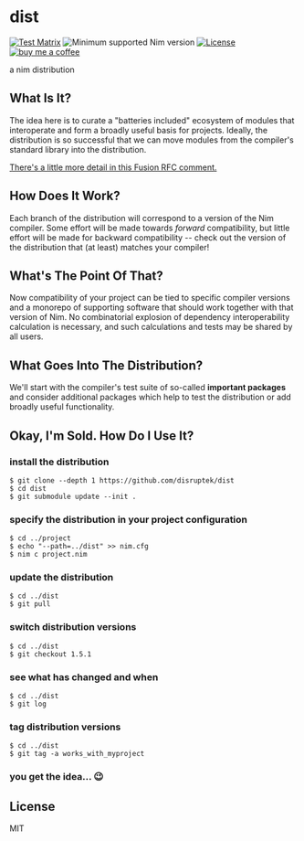 # dist

[![Test Matrix](https://github.com/disruptek/dist/workflows/CI/badge.svg?branch=1.5.1)](https://github.com/disruptek/dist/actions?query=workflow%3ACI)
![Minimum supported Nim version](https://img.shields.io/badge/nim-1.5.1%2B-informational?style=flat&logo=nim)
[![License](https://img.shields.io/github/license/disruptek/dist?style=flat)](#license)
[![buy me a coffee](https://img.shields.io/badge/donate-buy%20me%20a%20coffee-orange.svg)](https://www.buymeacoffee.com/disruptek)

a nim distribution

## What Is It?

The idea here is to curate a "batteries included" ecosystem of modules that
interoperate and form a broadly useful basis for projects. Ideally, the
distribution is so successful that we can move modules from the compiler's
standard library into the distribution.

[There's a little more detail in this Fusion RFC comment.](https://github.com/nim-lang/RFCs/issues/310#issuecomment-754130821)

## How Does It Work?

Each branch of the distribution will correspond to a version of the Nim
compiler. Some effort will be made towards *forward* compatibility, but little
effort will be made for backward compatibility -- check out the version of the
distribution that (at least) matches your compiler!

## What's The Point Of That?

Now compatibility of your project can be tied to specific compiler versions and
a monorepo of supporting software that should work together with that version
of Nim. No combinatorial explosion of dependency interoperability calculation
is necessary, and such calculations and tests may be shared by all users.

## What Goes Into The Distribution?

We'll start with the compiler's test suite of so-called **important packages**
and consider additional packages which help to test the distribution or add
broadly useful functionality.

## Okay, I'm Sold.  How Do I Use It?

### install the distribution
```
$ git clone --depth 1 https://github.com/disruptek/dist
$ cd dist
$ git submodule update --init .
```

### specify the distribution in your project configuration
```
$ cd ../project
$ echo "--path=../dist" >> nim.cfg
$ nim c project.nim
```

### update the distribution
```
$ cd ../dist
$ git pull
```

### switch distribution versions
```
$ cd ../dist
$ git checkout 1.5.1
```

### see what has changed and when
```
$ cd ../dist
$ git log
```

### tag distribution versions
```
$ cd ../dist
$ git tag -a works_with_myproject
```

### you get the idea... 😉

## License
MIT
